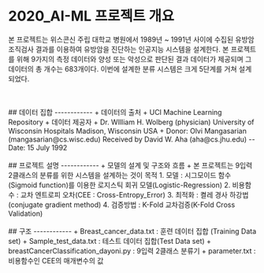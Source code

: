 # 2020_AI-ML 프로젝트 개요
본 프로젝트는 위스콘신 주립 대학교 병원에서 1989년 ~ 1991년 사이에 수집된 유방암 조직검사 결과를 이용하여 유방암을 진단하는 인공지능 시스템을 설계한다. 본 프로젝트를 위해 9가지의 측정 데이터와 양성 또는 악성으로 판단된 결과 데이터가 제공되며 그 데이터의 총 개수는 683개이다. 이번에 설계한 분류 시스템은 크게 5단계를 거쳐 설계되었다.

</br>


</br>
## 데이터 집합
------------
+ 데이터의 출처
	+ UCI Machine Learning Repository
+ 데이터 제공자
	+ Dr. WIlliam H. Wolberg (physician)
		University of Wisconsin Hospitals
		Madison, Wisconsin
		USA
	+ Donor: Olvi Mangasarian (mangasarian@cs.wisc.edu)
		Received by David W. Aha (aha@cs.jhu.edu)
		-- Date: 15 July 1992
</br>


</br>
## 프로젝트 설명
------------
+ 모델의 설계 및 구조와 흐름 
	+ 본 프로젝트는 9입력 2클래스의 분류를 위한 시스템을 설계하는 것이 목적
		1. 모델 : 시그모이드 함수(Sigmoid function)를 이용한 로지스틱 회귀 모델(Logistic-Regression)
		2. 비용함수 : 교차 엔트로피 오차(CEE : Cross-Entropy_Error)
		3. 최적화 : 켤레 경사 하강법(conjugate gradient method)
		4. 검증방법 : K-Fold 교차검증(K-Fold Cross Validation)
</br>


</br>
## 구조
------------
+ Breast_cancer_data.txt : 훈련 데이터 집합 (Training Data set)
+ Sample_test_data.txt : 테스트 데이터 집합(Test Data set)
+ breastCancerClassification_dayoni.py : 9입력 2클래스 분류기
+ parameter.txt : 비용함수인 CEE의 매개변수의 값
